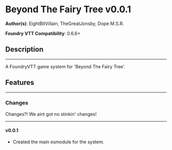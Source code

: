 
# Beyond The Fairy Tree v0.0.1

**Author(s)**: EightBitVillain, TheGreatJonsby, Dope M.S.R.

**Foundry VTT Compatibility**: 0.6.6+

## Description

---
A FoundryVTT game system for 'Beyond The Fairy Tree'.

## Features

---

### Changes

Changes?! We aint got no stinkin' changes!

---

#### **v0.0.1**

- Created the main esmodule for the system.
